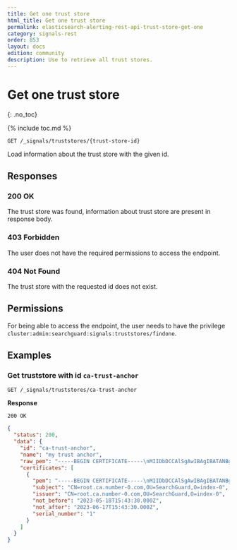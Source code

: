 ```yaml
---
title: Get one trust store
html_title: Get one trust store
permalink: elasticsearch-alerting-rest-api-trust-store-get-one
category: signals-rest
order: 853
layout: docs
edition: community
description: Use to retrieve all trust stores.
---
```


<!--- Copyright 2023 floragunn GmbH -->

# Get one trust store
{: .no_toc}

{% include toc.md %}


```
GET /_signals/truststores/{trust-store-id}
```

Load information about the trust store with the given id. 


## Responses

### 200 OK

The trust store was found, information about trust store are present in response body.

### 403 Forbidden

The user does not have the required permissions to access the endpoint.

### 404 Not Found

The trust store with the requested id does not exist.

## Permissions

For being able to access the endpoint, the user needs to have the privilege `cluster:admin:searchguard:signals:truststores/findone`.

## Examples

### Get truststore with id `ca-trust-anchor`

```
GET /_signals/truststores/ca-trust-anchor
```

**Response**

```
200 OK
```

```json
{
  "status": 200,
  "data": {
    "id": "ca-trust-anchor",
    "name": "my trust anchor",
    "raw_pem": "-----BEGIN CERTIFICATE-----\nMIIDbDCCAlSgAwIBAgIBATANBgkqhkiG9w0BAQsFADBHMRAwDgYDVQQKDAdpbmRl\neC0wMRQwEgYDVQQLDAtTZWFyY2hHdWFyZDEdMBsGA1UEAwwUcm9vdC5jYS5udW1i\nZXItMC5jb20wHhcNMjMwNTE4MTU0MzMwWhcNMjMwNjE3MTU0MzMwWjBHMRAwDgYD\nVQQKDAdpbmRleC0wMRQwEgYDVQQLDAtTZWFyY2hHdWFyZDEdMBsGA1UEAwwUcm9v\ndC5jYS5udW1iZXItMC5jb20wggEiMA0GCSqGSIb3DQEBAQUAA4IBDwAwggEKAoIB\nAQDL0mJkBHydlHIYIfZbP05RvH/31J4S7Dlkw0hCZP8qsF9JWC9voeoLdxDm7XS1\nEQ/osotUD6C6JvQC8CUp659PMFJkvRbouoUMm4fy0t6W5Td2OejBZ5/JAsRogUw1\nZDBsUY4VzzG3YcZGO9D13/EGM+fDqGVLrd9KQU89EBz4ZTh9D5DwxdH//eKDWc3O\nLtJDd/0SQwq2QuQ6RMQo8UaFIcGtl4tpoukDPzwT0s+jNgHcNaJQcHCsf5qb5yfT\n6Vwd1n8mEyd7o7wErQpqQTYQSL6Zl5rVENggvLBZ+IoBPAdKnXLqVxGRS+8yfQbr\nr6ds0Ic0msEXOgf6Ma6Ax3ebAgMBAAGjYzBhMA8GA1UdEwEB/wQFMAMBAf8wHwYD\nVR0jBBgwFoAUZLIuPFJPTyMZCxSglaea/myWYJ8wHQYDVR0OBBYEFGSyLjxST08j\nGQsUoJWnmv5slmCfMA4GA1UdDwEB/wQEAwIBhjANBgkqhkiG9w0BAQsFAAOCAQEA\nSZ01KvwkwxjNf1azrBWAfVgUU78DsSzF3C732ABwpTfagypxVNCHxgKB2UUWTl3T\nV6N6noDcVr3F5s/uwNpqlWdvHdohnnP1L8kt7ffWVAKfrRq3HAZsZGL31wQVNL+Z\nxx1xeB3Y3Q3ual+D20VivPg9QH4EfJiRwAUD4DooW0EQtwbRqYxb+vM4EcdvSvZH\nWnJ/HIGRjCrp77+JiaNOK+BfOgZb1af3+fit7nJZGmbAchk4CivS/FVDMTPUwQnG\nFvYSkmIJr/LNMNLRrV1zPO5VKlNUB7IU40zyIsf4CwYoefPiF7Xy9HyCzL5v5Q9A\njyS2KwH21/DFtX582wsDOQ==\n-----END CERTIFICATE-----",
    "certificates": [
      {
        "pem": "-----BEGIN CERTIFICATE-----\nMIIDbDCCAlSgAwIBAgIBATANBgkqhkiG9w0BAQsFADBHMRAwDgYDVQQKDAdpbmRl\neC0wMRQwEgYDVQQLDAtTZWFyY2hHdWFyZDEdMBsGA1UEAwwUcm9vdC5jYS5udW1i\nZXItMC5jb20wHhcNMjMwNTE4MTU0MzMwWhcNMjMwNjE3MTU0MzMwWjBHMRAwDgYD\nVQQKDAdpbmRleC0wMRQwEgYDVQQLDAtTZWFyY2hHdWFyZDEdMBsGA1UEAwwUcm9v\ndC5jYS5udW1iZXItMC5jb20wggEiMA0GCSqGSIb3DQEBAQUAA4IBDwAwggEKAoIB\nAQDL0mJkBHydlHIYIfZbP05RvH/31J4S7Dlkw0hCZP8qsF9JWC9voeoLdxDm7XS1\nEQ/osotUD6C6JvQC8CUp659PMFJkvRbouoUMm4fy0t6W5Td2OejBZ5/JAsRogUw1\nZDBsUY4VzzG3YcZGO9D13/EGM+fDqGVLrd9KQU89EBz4ZTh9D5DwxdH//eKDWc3O\nLtJDd/0SQwq2QuQ6RMQo8UaFIcGtl4tpoukDPzwT0s+jNgHcNaJQcHCsf5qb5yfT\n6Vwd1n8mEyd7o7wErQpqQTYQSL6Zl5rVENggvLBZ+IoBPAdKnXLqVxGRS+8yfQbr\nr6ds0Ic0msEXOgf6Ma6Ax3ebAgMBAAGjYzBhMA8GA1UdEwEB/wQFMAMBAf8wHwYD\nVR0jBBgwFoAUZLIuPFJPTyMZCxSglaea/myWYJ8wHQYDVR0OBBYEFGSyLjxST08j\nGQsUoJWnmv5slmCfMA4GA1UdDwEB/wQEAwIBhjANBgkqhkiG9w0BAQsFAAOCAQEA\nSZ01KvwkwxjNf1azrBWAfVgUU78DsSzF3C732ABwpTfagypxVNCHxgKB2UUWTl3T\nV6N6noDcVr3F5s/uwNpqlWdvHdohnnP1L8kt7ffWVAKfrRq3HAZsZGL31wQVNL+Z\nxx1xeB3Y3Q3ual+D20VivPg9QH4EfJiRwAUD4DooW0EQtwbRqYxb+vM4EcdvSvZH\nWnJ/HIGRjCrp77+JiaNOK+BfOgZb1af3+fit7nJZGmbAchk4CivS/FVDMTPUwQnG\nFvYSkmIJr/LNMNLRrV1zPO5VKlNUB7IU40zyIsf4CwYoefPiF7Xy9HyCzL5v5Q9A\njyS2KwH21/DFtX582wsDOQ==\n-----END CERTIFICATE-----",
        "subject": "CN=root.ca.number-0.com,OU=SearchGuard,O=index-0",
        "issuer": "CN=root.ca.number-0.com,OU=SearchGuard,O=index-0",
        "not_before": "2023-05-18T15:43:30.000Z",
        "not_after": "2023-06-17T15:43:30.000Z",
        "serial_number": "1"
      }
    ]
  }
}
```
